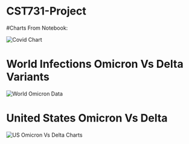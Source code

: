 # CST731-Project

#Charts From Notebook: 

![Covid Chart](https://user-images.githubusercontent.com/21264323/161865841-08438aa6-cf6d-45b9-9d1c-4fed43bc1cef.png)

# World Infections Omicron Vs Delta Variants 
![World Omicron Data](https://user-images.githubusercontent.com/21264323/161866046-2f5fb219-b72b-4580-96fd-725fbd7b6738.PNG)

# United States Omicron Vs Delta
![US Omicron Vs Delta Charts](https://user-images.githubusercontent.com/21264323/161866103-8e09aa06-c501-4d88-b238-5c4a07e1d095.PNG)
